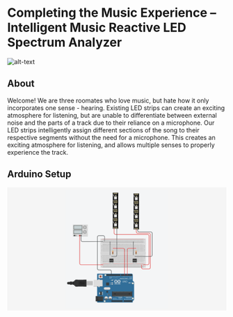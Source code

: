 # Completing the Music Experience  – Intelligent Music Reactive LED Spectrum Analyzer
![alt-text](https://github.com/ejfarber/Enjoy-the-show/tree/main/images)
## About

Welcome! We are three roomates who love music, but hate how it only incorporates one sense - hearing. Existing LED strips can create an exciting atmosphere for listening, but are unable to differentiate between external noise and the parts of a track due to their reliance on a microphone. Our LED strips intelligently assign different sections of the song to their respective segments without the need for a microphone. This creates an exciting atmosphere for listening, and allows multiple senses to properly experience the track. 

## Arduino Setup
![alt-text](https://github.com/ejfarber/Enjoy-the-show/blob/main/LEDArduinoSetup-Hackathon.png)

